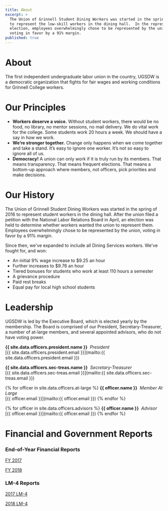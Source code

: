 ```yaml
---
title: About
excerpt: >
  The Union of Grinnell Student Dining Workers was started in the spring of 2016
  to represent the low-skill workers in the dining hall.  In the representation
  election, employees overwhelmingly chose to be represented by the union,
  voting in favor by a 91% margin.
published: true
---
```

# About

The first independent  undergraduate labor union in the country, UGSDW is a democratic organization that fights for fair wages and working conditions for Grinnell College workers.

# Our Principles
- **Workers deserve a voice.**  Without student workers, there would be no food, no library, no mentor sessions, no mail delivery.  We do vital work for the college.  Some students work 20 hours a week.  We should have a say in how we work.
- **We’re stronger together.**  Change only happens when we come together and take a stand.  It’s easy to ignore one worker.  It’s not so easy to ignore all of us.
- **Democracy!**  A union can only work if it is truly run by its members.  That means transparency. That means frequent elections. That means a bottom-up approach where members, not officers, pick priorities and make decisions.


# Our History

The Union of Grinnell Student Dining Workers was started in the spring of 2016
to represent student workers in the dining hall.  After the union filed a
petition with the National Labor Relations Board in April, an election was held
to determine whether workers wanted the union to represent them. Employees
overwhelmingly chose to be represented by the union, voting in favor by a 91%
margin.

Since then, we've expanded to include all Dining Services workers.  We've fought
for, and won:
- An initial 9% wage increase to $9.25 an hour
- Further increases to $9.76 an hour
- Tiered bonuses for students who work at least 110 hours a semester
- A grievance procedure
- Paid rest breaks
- Equal pay for local high school students

# Leadership

UGSDW is led by the Executive Board, which is elected yearly by the membership. The Board is comprised of our President, Secretary-Treasurer, a number of at-large members, and several appointed advisors, who do not have voting power.

**{{ site.data.officers.president.name }}** &nbsp;*President* <br>
[{{ site.data.officers.president.email }}](mailto:{{ site.data.officers.president.email }})

**{{ site.data.officers.sec-treas.name }}** &nbsp;*Secretary-Treasurer* <br>
[{{ site.data.officers.sec-treas.email }}](mailto:{{ site.data.officers.sec-treas.email }})

{% for officer in site.data.officers.at-large %}
**{{ officer.name }}** &nbsp;*Member At Large* <br>
[{{ officer.email }}](mailto:{{ officer.email }})
{% endfor %}

{% for officer in site.data.officers.advisors %}
**{{ officer.name }}** &nbsp;*Advisor* <br>
[{{ officer.email }}](mailto:{{ officer.email }})
{% endfor %}

# Financial and Government Reports

### End-of-Year Financial Reports

[FY 2017](/assets/reports/fy2017.pdf)

[FY 2018](/assets/reports/fy2018.pdf)

### LM-4 Reports

[2017 LM-4](/assets/reports/lm_4_2017.pdf)

[2018 LM-4](/assets/reports/lm_4_2018.pdf)
